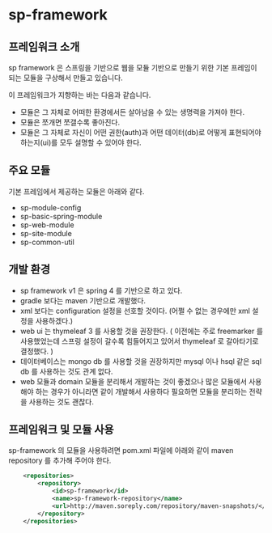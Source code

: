# sp-framework

## 프레임워크 소개 

sp framework 은 스프링을 기반으로 웹을 모듈 기반으로 만들기 위한 기본 프레임이 되는 모듈을 구상해서 만들고 있습니다.

이 프레임워크가 지향하는 바는 다음과 같습니다.

* 모듈은 그 자체로 어떠한 환경에서든 살아남을 수 있는 생명력을 가져야 한다.
* 모듈은 쪼개면 쪼갤수록 좋아진다.
* 모듈은 그 자체로 자신이 어떤 권한(auth)과 어떤 데이터(db)로 어떻게 표현되어야 하는지(ui)를 모두 설명할 수 있어야 한다.

## 주요 모듈 

기본 프레임에서 제공하는 모듈은 아래와 같다.
* sp-module-config
* sp-basic-spring-module
* sp-web-module
* sp-site-module
* sp-common-util

## 개발 환경

* sp framework v1 은 spring 4 를 기반으로 하고 있다.
* gradle 보다는 maven 기반으로 개발했다.
* xml 보다는 configuration 설정을 선호할 것이다. (어쩔 수 없는 경우에만 xml 설정을 사용하겠다.)
* web ui 는 thymeleaf 3 를 사용할 것을 권장한다. ( 이전에는 주로 freemarker 를 사용했었는데 스프링 설정이 갈수록 힘들어지고 있어서 thymeleaf 로 갈아타기로 결정했다. )
* 데이터베이스는 mongo db 를 사용할 것을 권장하지만 mysql 이나 hsql 같은 sql db 를 사용하는 것도 관계 없다.
* web 모듈과 domain 모듈을 분리해서 개발하는 것이 좋겠으나 많은 모듈에서 사용해야 하는 경우가 아니라면 같이 개발해서 사용하다 필요하면 모듈을 분리하는 전략을 사용하는 것도 괜찮다.



## 프레임워크 및 모듈 사용 

sp-framework 의 모듈을 사용하려면 pom.xml 파일에 아래와 같이 maven repository 를 추가해 주어야 한다.
```xml
	<repositories>
		<repository>
			<id>sp-framework</id>
			<name>sp-framework-repository</name>
			<url>http://maven.soreply.com/repository/maven-snapshots/</url>
		</repository>
	</repositories>
```


 